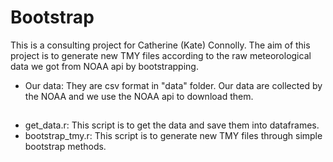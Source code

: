 # Bootstrap
This is a consulting project for Catherine (Kate) Connolly. The aim of this project is to generate new TMY files according to the raw meteorological data we got from NOAA api by bootstrapping.

- Our data: They are csv format in "data" folder. Our data are collected by the NOAA and we use the NOAA api to download them.

## <Introduction to All R Script File>
- get_data.r: This script is to get the data and save them into dataframes.
- bootstrap_tmy.r: This script is to generate new TMY files through simple bootstrap methods.
